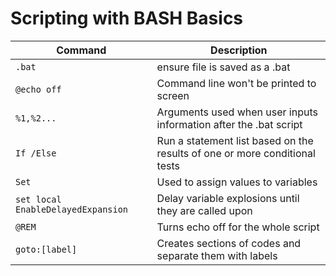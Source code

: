 # Scripting with BASH Basics

| **Command** | **Description** |
|----------|-----------------|
| `.bat `| ensure file is saved as a .bat |
| `@echo off` | Command line won't be printed to screen |
| `%1,%2...` | Arguments used when user inputs information after the .bat script |
| `If /Else` | Run a statement list based on the results of one or more conditional tests |
| `Set` | Used to assign values to variables |
| `set local EnableDelayedExpansion` | Delay variable explosions until they are called upon |
| `@REM` | Turns echo off for the whole script |
| `goto:[label]` | Creates sections of codes and separate them with labels |

